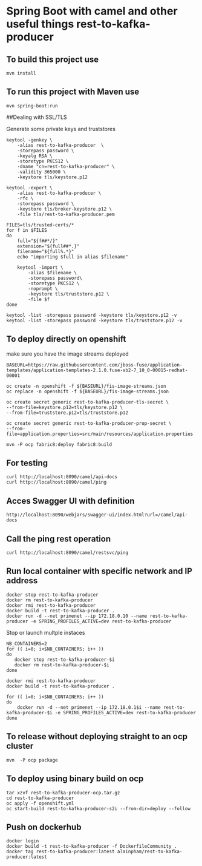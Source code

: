 # Spring Boot with camel and other useful things rest-to-kafka-producer 


## To build this project use

```
mvn install
```

## To run this project with Maven use

```
mvn spring-boot:run
```

##Dealing with SSL/TLS

Generate some private keys and truststores

```
keytool -genkey \
    -alias rest-to-kafka-producer  \
    -storepass password \
    -keyalg RSA \
    -storetype PKCS12 \
    -dname "cn=rest-to-kafka-producer" \
    -validity 365000 \
    -keystore tls/keystore.p12

keytool -export \
    -alias rest-to-kafka-producer \
    -rfc \
    -storepass password \
    -keystore tls/broker-keystore.p12 \
    -file tls/rest-to-kafka-producer.pem

FILES=tls/trusted-certs/*
for f in $FILES
do
    full="${f##*/}"
    extension="${full##*.}"
    filename="${full%.*}"
    echo "importing $full in alias $filename"

    keytool -import \
        -alias $filename \
        -storepass password\
        -storetype PKCS12 \
        -noprompt \
        -keystore tls/truststore.p12 \
        -file $f
done

keytool -list -storepass password -keystore tls/keystore.p12 -v
keytool -list -storepass password -keystore tls/truststore.p12 -v
```


## To deploy directly on openshift

make sure you have the image streams deployed

```
BASEURL=https://raw.githubusercontent.com/jboss-fuse/application-templates/application-templates-2.1.0.fuse-sb2-7_10_0-00015-redhat-00001

oc create -n openshift -f ${BASEURL}/fis-image-streams.json
oc replace -n openshift -f ${BASEURL}/fis-image-streams.json
```

```
oc create secret generic rest-to-kafka-producer-tls-secret \
--from-file=keystore.p12=tls/keystore.p12 \
--from-file=truststore.p12=tls/truststore.p12

oc create secret generic rest-to-kafka-producer-prop-secret \
--from-file=application.properties=src/main/resources/application.properties

mvn -P ocp fabric8:deploy fabric8:build
```

## For testing

```
curl http://localhost:8090/camel/api-docs
curl http://localhost:8090/camel/ping
```


## Acces Swagger UI with definition

```
http://localhost:8090/webjars/swagger-ui/index.html?url=/camel/api-docs
```

## Call the ping rest operation
```
curl http://localhost:8090/camel/restsvc/ping
```

## Run local container with specific network and IP address


```
docker stop rest-to-kafka-producer
docker rm rest-to-kafka-producer
docker rmi rest-to-kafka-producer
docker build -t rest-to-kafka-producer .
docker run -d --net primenet --ip 172.18.0.10 --name rest-to-kafka-producer -e SPRING_PROFILES_ACTIVE=dev rest-to-kafka-producer
```

Stop or launch multple instaces

```
NB_CONTAINERS=2
for (( i=0; i<$NB_CONTAINERS; i++ ))
do
   docker stop rest-to-kafka-producer-$i
   docker rm rest-to-kafka-producer-$i
done

docker rmi rest-to-kafka-producer
docker build -t rest-to-kafka-producer .

for (( i=0; i<$NB_CONTAINERS; i++ ))
do
    docker run -d --net primenet --ip 172.18.0.1$i --name rest-to-kafka-producer-$i -e SPRING_PROFILES_ACTIVE=dev rest-to-kafka-producer
done
```

## To release without deploying straight to an ocp cluster

```
mvn  -P ocp package
```

## To deploy using binary build on ocp

```
tar xzvf rest-to-kafka-producer-ocp.tar.gz
cd rest-to-kafka-producer
oc apply -f openshift.yml
oc start-build rest-to-kafka-producer-s2i --from-dir=deploy --follow
```

## Push on dockerhub

```
docker login
docker build -t rest-to-kafka-producer -f DockerfileCommunity .
docker tag rest-to-kafka-producer:latest alainpham/rest-to-kafka-producer:latest
```